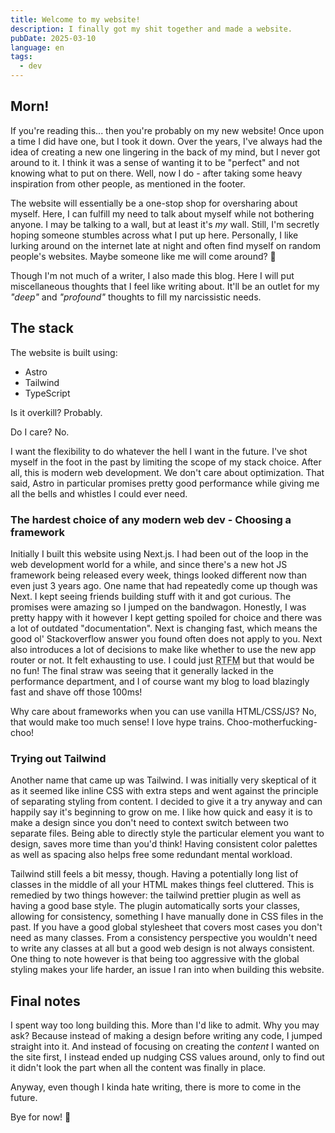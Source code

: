 ```yaml
---
title: Welcome to my website!
description: I finally got my shit together and made a website.
pubDate: 2025-03-10
language: en
tags:
  - dev
---
```


## Morn!

If you're reading this... then you're probably on my new website! Once upon a time I did have one, but I took it down. Over the years, I've always had the idea of creating a new one lingering in the back of my mind, but I never got around to it. I think it was a sense of wanting it to be "perfect" and not knowing what to put on there. Well, now I do - after taking some heavy inspiration from other people, as mentioned in the footer.

The website will essentially be a one-stop shop for oversharing about myself. Here, I can fulfill my need to talk about myself while not bothering anyone. I may be talking to a wall, but at least it's _my_ wall. Still, I'm secretly hoping someone stumbles across what I put up here. Personally, I like lurking around on the internet late at night and often find myself on random people's websites. Maybe someone like me will come around? 👀

Though I'm not much of a writer, I also made this blog. Here I will put miscellaneous thoughts that I feel like writing about. It'll be an outlet for my _"deep"_ and _"profound"_ thoughts to fill my narcissistic needs.

## The stack

The website is built using:

- Astro
- Tailwind
- TypeScript

Is it overkill? Probably.

Do I care? No.

I want the flexibility to do whatever the hell I want in the future. I've shot myself in the foot in the past by limiting the scope of my stack choice. After all, this is modern web development. We don't care about optimization. That said, Astro in particular promises pretty good performance while giving me all the bells and whistles I could ever need.

### The hardest choice of any modern web dev - Choosing a framework

Initially I built this website using Next.js. I had been out of the loop in the web development world for a while, and since there's a new hot JS framework being released every week, things looked different now than even just 3 years ago. One name that had repeatedly come up though was Next. I kept seeing friends building stuff with it and got curious. The promises were amazing so I jumped on the bandwagon. Honestly, I was pretty happy with it however I kept getting spoiled for choice and there was a lot of outdated "documentation". Next is changing fast, which means the good ol' Stackoverflow answer you found often does not apply to you. Next also introduces a lot of decisions to make like whether to use the new app router or not. It felt exhausting to use. I could just <abbr title="Read The Fucking Manual">RTFM</abbr> but that would be no fun! The final straw was seeing that it generally lacked in the performance department, and I of course want my blog to load blazingly fast and shave off those 100ms!

Why care about frameworks when you can use vanilla HTML/CSS/JS? No, that would make too much sense! I love hype trains. Choo-motherfucking-choo!

### Trying out Tailwind

Another name that came up was Tailwind. I was initially very skeptical of it as it seemed like inline CSS with extra steps and went against the principle of separating styling from content. I decided to give it a try anyway and can happily say it's beginning to grow on me. I like how quick and easy it is to make a design since you don't need to context switch between two separate files. Being able to directly style the particular element you want to design, saves more time than you'd think! Having consistent color palettes as well as spacing also helps free some redundant mental workload.

Tailwind still feels a bit messy, though. Having a potentially long list of classes in the middle of all your HTML makes things feel cluttered. This is remedied by two things however: the tailwind prettier plugin as well as having a good base style. The plugin automatically sorts your classes, allowing for consistency, something I have manually done in CSS files in the past. If you have a good global stylesheet that covers most cases you don't need as many classes. From a consistency perspective you wouldn't need to write any classes at all but a good web design is not always consistent. One thing to note however is that being too aggressive with the global styling makes your life harder, an issue I ran into when building this website.

## Final notes

I spent way too long building this. More than I'd like to admit. Why you may ask? Because instead of making a design before writing any code, I jumped straight into it. And instead of focusing on creating the _content_ I wanted on the site first, I instead ended up nudging CSS values around, only to find out it didn't look the part when all the content was finally in place.

Anyway, even though I kinda hate writing, there is more to come in the future.

Bye for now! 👋
